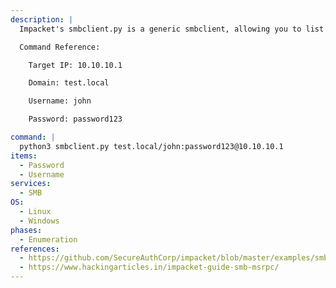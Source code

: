 ```yaml
---
description: |
  Impacket's smbclient.py is a generic smbclient, allowing you to list shares and files, rename, upload and download files and create and delete directories.

  Command Reference:

  	Target IP: 10.10.10.1

  	Domain: test.local

  	Username: john

  	Password: password123

command: |
  python3 smbclient.py test.local/john:password123@10.10.10.1
items:
  - Password
  - Username
services:
  - SMB
OS:
  - Linux
  - Windows
phases:
  - Enumeration
references:
  - https://github.com/SecureAuthCorp/impacket/blob/master/examples/smbclient.py
  - https://www.hackingarticles.in/impacket-guide-smb-msrpc/
---
```

